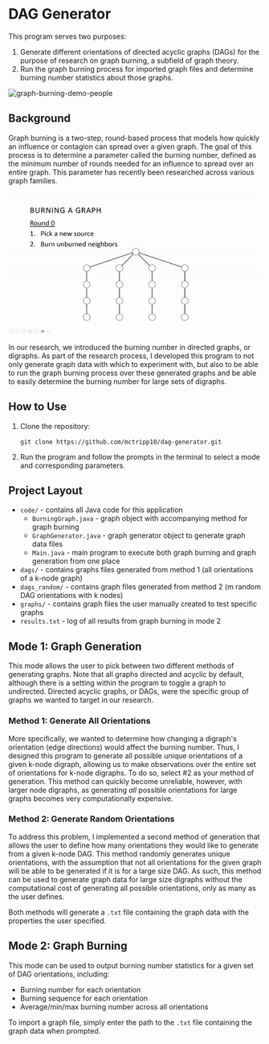 # DAG Generator
This program serves two purposes:
1. Generate different orientations of directed acyclic graphs (DAGs) for the purpose of research on graph burning, a subfield of graph theory.
2. Run the graph burning process for imported graph files and determine burning number statistics about those graphs.

![graph-burning-demo-people](burning-graph-demo-people.gif)

## Background
Graph burning is a two-step, round-based process that models how quickly an influence or contagion can spread over a given graph. The goal of this process is to determine a parameter called the burning number, defined as the minimum number of rounds needed for an influence to spread over an entire graph. This parameter has recently been researched across various graph families. 

![graph-burning-demo](graph-burning-demo.gif)

In our research, we introduced the burning number in directed graphs, or digraphs. As part of the research process, I developed this program to not only generate graph data with which to experiment with, but also to be able to run the graph burning process over these generated graphs and be able to easily determine the burning number for large sets of digraphs.

## How to Use

1. Clone the repository:
   ```
   git clone https://github.com/mctripp10/dag-generator.git
   ```
2. Run the program and follow the prompts in the terminal to select a mode and corresponding parameters.

## Project Layout
- `code/` - contains all Java code for this application
   - `BurningGraph.java` - graph object with accompanying method for graph burning
   - `GraphGenerator.java` - graph generator object to generate graph data files
   - `Main.java` - main program to execute both graph burning and graph generation from one place
- `dags/` - contains graphs files generated from method 1 (all orientations of a k-node graph)
- `dags_random/` - contains graph files generated from method 2 (m random DAG orientations with k nodes)
- `graphs/` - contains graph files the user manually created to test specific graphs
- `results.txt` - log of all results from graph burning in mode 2

## Mode 1: Graph Generation

This mode allows the user to pick between two different methods of generating graphs. Note that all graphs directed and acyclic by default, although there is a setting within the program to toggle a graph to undirected. Directed acyclic graphs, or DAGs, were the specific group of graphs we wanted to target in our research. 

### Method 1: Generate All Orientations 
More specifically, we wanted to determine how changing a digraph's orientation (edge directions) would affect the burning number. Thus, I designed this program to generate all possible unique orientations of a given k-node digraph, allowing us to make observations over the entire set of orientations for k-node digraphs. To do so, select #2 as your method of generation. This method can quickly become unreliable, however, with larger node digraphs, as generating _all_ possible orientations for large graphs becomes very computationally expensive.

### Method 2: Generate Random Orientations
To address this problem, I implemented a second method of generation that allows the user to define how many orientations they would like to generate from a given k-node DAG. This method randomly generates unique orientations, with the assumption that not all orientations for the given graph will be able to be generated if it is for a large size DAG. As such, this method can be used to generate graph data for large size digraphs without the computational cost of generating all possible orientations, only as many as the user defines.

Both methods will generate a `.txt` file containing the graph data with the properties the user specified.

## Mode 2: Graph Burning 

This mode can be used to output burning number statistics for a given set of DAG orientations, including:
- Burning number for each orientation
- Burning sequence for each orientation
- Average/min/max burning number across all orientations

To import a graph file, simply enter the path to the `.txt` file containing the graph data when prompted.



